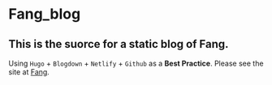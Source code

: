 # Fang_blog
## This is the suorce for a static blog of Fang.
Using `Hugo` + `Blogdown` + `Netlify` + `Github` as a **Best Practice**.
Please see the site at [Fang](me.fangbucks.com).
